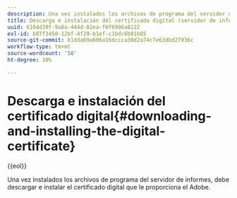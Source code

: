 ```yaml
---
description: Una vez instalados los archivos de programa del servidor de informes, debe descargar e instalar el certificado digital que le proporciona el Adobe.
title: Descarga e instalación del certificado digital (servidor de informes)
uuid: 6104d39f-9a8a-444d-82ea-f0f6996a8122
exl-id: b87f3450-12bf-4f29-b1ef-c1bdc6b01b85
source-git-commit: b1dda69a606a16dccca30d2a74c7e63dbd27936c
workflow-type: tm+mt
source-wordcount: '58'
ht-degree: 10%

---
```


# Descarga e instalación del certificado digital{#downloading-and-installing-the-digital-certificate}

{{eol}}

Una vez instalados los archivos de programa del servidor de informes, debe descargar e instalar el certificado digital que le proporciona el Adobe.
